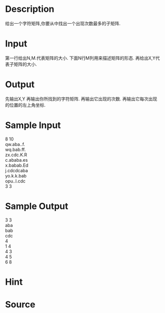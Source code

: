 
# Description

<div class="content"><p>给出一个字符矩阵,你要从中找出一个出现次数最多的子矩阵.</p></div>

# Input

<div class="content"><p>第一行给出N,M.代表矩阵的大小. 下面N行M列用来描述矩阵的形态. 再给出X,Y代表子矩阵的大小.</p></div>

# Output

<div class="content"><p>先输出X,Y 再输出你所找到的字符矩阵. 再输出它出现的次数. 再输出它每次出现的位置的左上角坐标.</p></div>

# Sample Input

<div class="content"><span class="sampledata">8 10<br/>
qw.aba..f.<br/>
wq.bab.ff.<br/>
zx.cdc.K.R<br/>
c.ababa.es<br/>
x.babab.Ed<br/>
j.cdcdcaba<br/>
yo.k.k.bab<br/>
opu..l.cdc<br/>
3 3</span></div>

# Sample Output

<div class="content"><span class="sampledata">3 3<br/>
aba<br/>
bab<br/>
cdc<br/>
4<br/>
1 4<br/>
4 3<br/>
4 5<br/>
6 8</span></div>

# Hint

<div class="content"><p></p></div>

# Source

<div class="content"><p><a href="problemset.php?search="></a></p></div>

